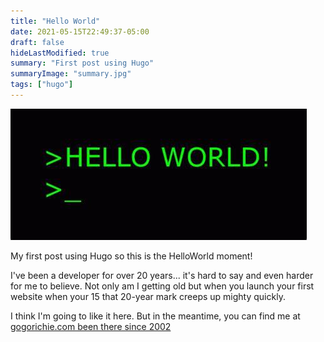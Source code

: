 ```yaml
---
title: "Hello World"
date: 2021-05-15T22:49:37-05:00
draft: false
hideLastModified: true
summary: "First post using Hugo"
summaryImage: "summary.jpg"
tags: ["hugo"]
---
```


![Hello World](summary.jpg)


My first post using Hugo so this is the HelloWorld moment!

I've been a developer for over 20 years... it's hard to say and even harder for me to believe. Not only am I getting old but when you launch your first website when your 15 that 20-year mark creeps up mighty quickly. 

I think I'm going to like it here. But in the meantime, you can find me at [gogorichie.com been there since 2002](http://www.gogorichie.com)